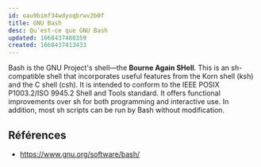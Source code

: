 ```yaml
---
id: oau9bimf34wdyoqbrwv2b0f
title: GNU Bash
desc: Qu’est-ce que GNU Bash
updated: 1668437480359
created: 1668437413433
---
```


Bash is the GNU Project's shell—the **Bourne Again SHell**. This is an sh-compatible shell that incorporates useful features from the Korn shell (ksh) and the C shell (csh). It is intended to conform to the IEEE POSIX P1003.2/ISO 9945.2 Shell and Tools standard. It offers functional improvements over sh for both programming and interactive use. In addition, most sh scripts can be run by Bash without modification.

## Références

- https://www.gnu.org/software/bash/